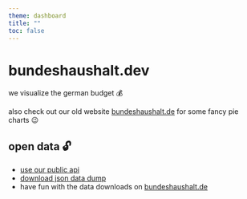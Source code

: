 ```yaml
---
theme: dashboard
title: ""
toc: false
---
```


# bundeshaushalt.dev

we visualize the german budget 💰

also check out our old website [bundeshaushalt.de](https://www.bundeshaushalt.de/DE/Bundeshaushalt-digital/bundeshaushalt-digital.html) for some fancy pie charts 😉

## open data 🔓

- [use our public api](https://github.com/bundesAPI/bundeshaushalt-api)
- [download json data dump](./_file/data/haushalt-via-csv.json)
- have fun with the data downloads on [bundeshaushalt.de](https://www.bundeshaushalt.de/DE/Download-Portal/download-portal.html)
